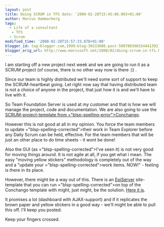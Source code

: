 ```yaml
---
layout: post
title: Doing SCRUM in TFS date: '2008-02-28T15:45:00.003+01:00'
author: Marcus Hammarberg
tags:
  - Life of a consultant
   - TFS
  - Scrum
modified_time: '2008-02-28T15:57:33.878+01:00'
blogger_id: tag:blogger.com,1999:blog-36533086.post-5097803901544413921
blogger_orig_url: http://www.marcusoft.net/2008/02/doing-scrum-in-tfs.html
---
```


I am
starting off a new project next week and we are going to run it as a
SCRUM project (of course, there is no other way now is there :)) .

Since our team is highly distributed we'll need some sort of support to
keep the SCRUM-heartbeat going. Let right now say that having
distributed team is not a choice of anyone in the project, that just how
it is and we'll have to live with it.

So Team Foundation Server is used at my customer and that is how we will
manage the project, code and documentation. We are also going to use the
[SCRUM-project-template from <span>="blsp-spelling-error">Conchango</span>](http://www.scrumforteamsystem.com/en/default.aspx).

However this is not good at all in my opinion. You force the team
members to update <span>="blsp-spelling-corrected">their</span> work in Team Explorer
before any Daily Scrum can be held, effective. For the team members that
will be just an other place to do time sheets - it wont be done!

Also the GUI (as <span>="blsp-spelling-corrected">I've</span> seen it) is not very good
for moving things around. It is not agile at all, if you get what i
mean. The easy "moving yellow stickers" methodology is <span
id="SPELLING_ERROR_3" class="blsp-spelling-corrected">completely</span>
out of the way and a "update your <span>="blsp-spelling-corrected">work items</span>. NOW!" - feeling is
there in its place.

However, there might be a way out of this. There is an [<span
id="SPELLING_ERROR_5"
class="blsp-spelling-error">EpiServer</span>](http://www.episerver.com/en/)
site-template that you can run <span>="blsp-spelling-corrected">on top</span> of the <span
id="SPELLING_ERROR_7" class="blsp-spelling-error">Conchango</span>
template with might, just might, be the solution. [Here it
is](http://www.codeplex.com/scrumdashboard).

It promises a lot (dashboard with AJAX-support) and if it replicates the
<span id="SPELLING_ERROR_8" class="blsp-spelling-corrected">brown
paper</span> and yellow stickers in a good way - we'll might be able to
pull this off. I'll keep you posted.

Keep your fingers crossed.

